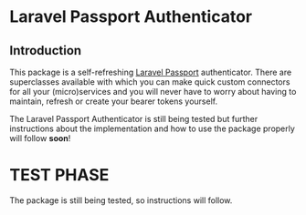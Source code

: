 # Laravel Passport Authenticator
## Introduction
This package is a self-refreshing [Laravel Passport](https://laravel.com/docs/5.8/passport) authenticator. There are superclasses available with which you can make quick custom connectors for all your (micro)services and you will never have to worry about having to maintain, refresh or create your bearer tokens yourself.

The Laravel Passport Authenticator is still being tested but further instructions about the implementation and how to use the package properly will follow **soon**! 

# TEST PHASE
The package is still being tested, so instructions will follow.
